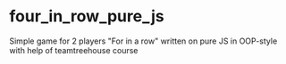 # four_in_row_pure_js
Simple game for 2 players "For in a row" written on pure JS in OOP-style with help of teamtreehouse course
